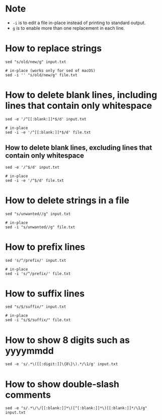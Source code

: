 # Note
* `-i` is to edit a file in-place instead of printing to standard output.
* `g` is to enable more than one replacement in each line.

# How to replace strings
```shell
sed "s/old/new/g" input.txt

# in-place (works only for sed of macOS)
sed -i '' "s/old/new/g" file.txt
```

# How to delete blank lines, including lines that contain only whitespace
```shell
sed -e '/^[[:blank:]]*$/d' input.txt

# in-place
sed -i -e '/^[[:blank:]]*$/d' file.txt
```

## How to delete blank lines, excluding lines that contain only whitespace
```shell
sed -e '/^$/d' input.txt

# in-place
sed -i -e '/^$/d' file.txt
```

# How to delete strings in a file
```shell
sed "s/unwanted//g" input.txt

# in-place
sed -i "s/unwanted//g" file.txt
```

# How to prefix lines
```shell
sed 's/^/prefix/' input.txt

# in-place
sed -i 's/^/prefix/' file.txt
```

# How to suffix lines
```shell
sed "s/$/suffix/" input.txt

# in-place
sed -i "s/$/suffix/" file.txt
```

# How to show 8 digits such as yyyymmdd
```shell
sed -e 's/.*\([[:digit:]]\{8\}\).*/\1/g' input.txt
```

# How to show double-slash comments
```shell
sed -e "s/.*\/\/[[:blank:]]*\([^[:blank:]]*\)[[:blank:]]*/\1/g" input.txt
```
